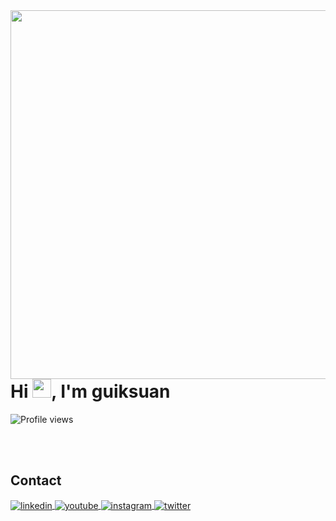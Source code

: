<img align="right" height="590em" src="https://raw.githubusercontent.com/gist/maykbrito/618ef18e3bbb7cdfd200f3a4fc1aabc6/raw/201d47c76006c99fe0dc55ea92e76bdca5537f08/githubcard.svg"/>
<h1 align="left">Hi <img src="https://raw.githubusercontent.com/kaueMarques/kaueMarques/master/hi.gif" height="30px">, I'm guiksuan</h1>
<p align="left"> <img src="https://komarev.com/ghpvc/?username=guiksuan&color=" alt="Profile views" /> </p>

<!--

<br><br>

## 🛠 &nbsp;Tech Stack

![JavaScript](https://img.shields.io/badge/-JavaScript-05122A?style=flat&logo=javascript)&nbsp;
![Node.js](https://img.shields.io/badge/-Node.js-05122A?style=flat&logo=node.js)&nbsp;
![HTML](https://img.shields.io/badge/-HTML-05122A?style=flat&logo=HTML5)&nbsp;
![CSS](https://img.shields.io/badge/-CSS-05122A?style=flat&logo=CSS3&logoColor=1572B6)&nbsp;
![React](https://img.shields.io/badge/-React-05122A?style=flat&logo=react)&nbsp;
![Git](https://img.shields.io/badge/-Git-05122A?style=flat&logo=git)&nbsp;
![GitHub](https://img.shields.io/badge/-GitHub-05122A?style=flat&logo=github)&nbsp;
![Markdown](https://img.shields.io/badge/-Markdown-05122A?style=flat&logo=markdown)&nbsp;
![Visual Studio Code](https://img.shields.io/badge/-Visual%20Studio%20Code-05122A?style=flat&logo=visual-studio-code&logoColor=007ACC)&nbsp;
![PostgreSQL](https://img.shields.io/badge/-PostgreSQL-05122A?style=flat&logo=postgresql)&nbsp;
![SQLite](https://img.shields.io/badge/-SQLite-05122A?style=flat&logo=sqlite)&nbsp;

<br><br>

## ⚙️ &nbsp;GitHub Analytics

<p align="left">
<img width="530em" src="https://github-readme-stats.vercel.app/api?username=guiksuan&show_icons=true&theme=vision-friendly-dark" alt="maykbrito's stats"/>
<img width="530em" src="https://github-readme-stats.vercel.app/api/top-langs/?username=guiksuan&layout=compact&theme=vision-friendly-dark" alt="maykbrito's most languages"/>
</p>
-->

<br><br>

## Contact

<a href="https://linkedin.com/in/guiksuan" target="_blank">
  <img align="center" src="https://img.shields.io/badge/-guiksuan-05122A?style=flat&logo=linkedin" alt="linkedin"/>
</a>
<a href="https://youtube.com/guiksuan" target="_blank">
 <img align="center" src="https://img.shields.io/badge/-guiksuan-05122A?style=flat&logo=youtube" alt="youtube"/>
</a>
<a href="https://instagram.com/guiksuan" target="_blank">
 <img align="center" src="https://img.shields.io/badge/-guiksuan-05122A?style=flat&logo=instagram" alt="instagram"/>
</a>
<a href="https://twitter.com/guiksuan" target="_blank">
  <img align="center" src="https://img.shields.io/badge/-guiksuan-05122A?style=flat&logo=twitter" alt="twitter"/>  
</a>
</p>
